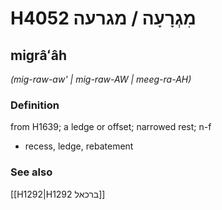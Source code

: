 # H4052 מִגְרָעָה / מגרעה

## migrâʻâh

_(mig-raw-aw' | miɡ-raw-AW | meeɡ-ra-AH)_

### Definition

from H1639; a ledge or offset; narrowed rest; n-f

- recess, ledge, rebatement

### See also

[[H1292|H1292 ברכאל]]
